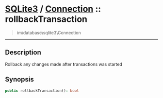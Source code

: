 # [SQLite3](sqlite.md) / [Connection](sqlite-Connection.md) :: rollbackTransaction
 > im\database\sqlite3\Connection
____

## Description
Rollback any changes made after transactions was started

## Synopsis
```php
public rollbackTransaction(): bool
```
